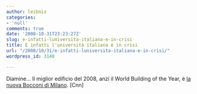 ```yaml
---
author: leibniz
categories:
- 'null'
comments: true
date: '2008-10-31T23:23:27Z'
slug: e-infatti-luniversita-italiana-e-in-crisi
title: E infatti l'università italiana è in crisi
url: "/2008/10/31/e-infatti-luniversita-italiana-e-in-crisi/"
wordpress_id: 3140

---
```

Diamine... Il miglior edificio del 2008, anzi il World Building of the Year, è [la nuova Bocconi di Milano](https://edition.cnn.com/2008/WORLD/europe/10/30/best.buildings/index.html#cnnSTCText). [Cnn]
